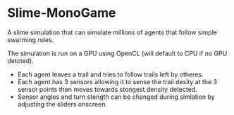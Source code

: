 # Slime-MonoGame
A slime simulation that can simulate millions of agents that follow simple swarming rules.

The simulation is run on a GPU using OpenCL (will default to CPU if no GPU detcted).
- Each agent leaves a trail and tries to follow trails left by otheres.
- Each agent has 3 sensors allowing it to sense the trail desity at the 3 sensor points then moves towards stongest density detected.
- Sensor angles and turn stength can be changed during simlation by adjusting the sliders onscreen.
